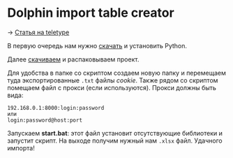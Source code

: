 # Dolphin import table creator
-> [Статья на teletype](https://teletype.in/@alenkimov/dolphin_import_table_creator)

В первую очередь нам нужно [скачать](https://www.python.org/downloads/) и установить Python.

Далее [скачиваем](https://github.com/AlenKimov/dolphin_import_table_creator/archive/refs/heads/main.zip) и распаковываем проект.

Для удобства в папке со скриптом создаем новую папку и перемещаем туда экспортированные `.txt` файлы *cookie*. Также рядом со скриптом помещаем файл с прокси (если используются). Прокси должны быть вида:
```
192.168.0.1:8000:login:password
или
login:password@host:port
```

Запускаем **start.bat**: этот файл установит отсутствующие библиотеки и запустит скрипт. На выходе получим нужный нам `.xlsx` файл. Удачного импорта!
